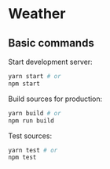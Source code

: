 
# Weather

## Basic commands

Start development server: 

```bash
yarn start # or
npm start
```

Build sources for production:

```bash
yarn build # or
npm run build
```

Test sources:

```bash
yarn test # or
npm test
```
